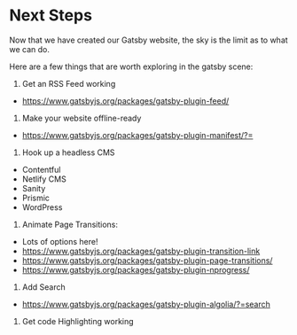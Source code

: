 # Next Steps

Now that we have created our Gatsby website, the sky is the limit as to what we can do.

Here are a few things that are worth exploring in the gatsby scene:

1. Get an RSS Feed working
  * https://www.gatsbyjs.org/packages/gatsby-plugin-feed/
1. Make your website offline-ready
  * https://www.gatsbyjs.org/packages/gatsby-plugin-manifest/?=
1. Hook up a headless CMS
  * Contentful
  * Netlify CMS
  * Sanity
  * Prismic
  * WordPress
1. Animate Page Transitions:
  * Lots of options here!
  * https://www.gatsbyjs.org/packages/gatsby-plugin-transition-link
  * https://www.gatsbyjs.org/packages/gatsby-plugin-page-transitions/
  * https://www.gatsbyjs.org/packages/gatsby-plugin-nprogress/
1. Add Search
  * https://www.gatsbyjs.org/packages/gatsby-plugin-algolia/?=search
1. Get code Highlighting working


